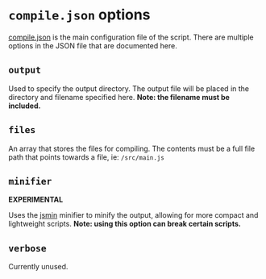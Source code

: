 # `compile.json` options
[compile.json](../compile.json) is the main configuration file of the script. There are multiple options in the JSON file that are documented here.

## `output`
Used to specify the output directory. The output file will be placed in the directory and filename specified here. **Note: the filename must be included.**

## `files`
An array that stores the files for compiling. The contents must be a full file path that points towards a file, ie: `/src/main.js`

## `minifier`
**EXPERIMENTAL**

Uses the [jsmin](https://pypi.org/jsmin) minifier to minify the output, allowing for more compact and lightweight scripts. **Note: using this option can break certain scripts.**

## `verbose`
Currently unused.
